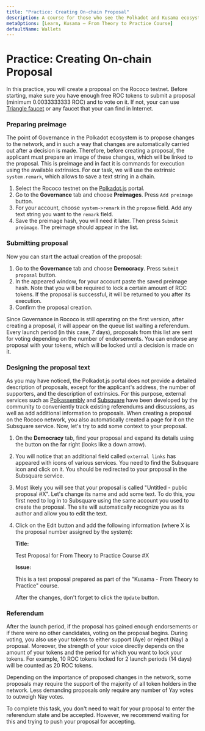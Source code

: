 ```yaml
---
title: "Practice: Creating On-chain Proposal"
description: A course for those who see the Polkadot and Kusama ecosystem for the first time.
metaOptions: [Learn, Kusama — From Theory to Practice Course]
defaultName: Wallets
---
```



# Practice: Creating On-chain Proposal

In this practice, you will create a proposal on the Rococo testnet. Before starting, make sure you have enough free ROC tokens to submit a proposal (minimum 0.0033333333 ROC) and to vote on it. If not, your can use [Triangle faucet](https://faucet.triangleplatform.com/polkadot/rococo) or any faucet that your can find in Internet.

### Preparing preimage

The point of Governance in the Polkadot ecosystem is to propose changes to the network, and in such a way that changes are automatically carried out after a decision is made. Therefore, before creating a proposal, the applicant must prepare an image of these changes, which will be linked to the proposal. This is preimage and in fact it is commands for execution using the available extrinsics. For our task, we will use the extrinsic `system.remark`, which allows to save a text string in a chain.

1. Select the Rococo testnet on the [Polkadot.js](https://polkadot.js.org/apps/?rpc=wss%3A%2F%2Frococo-rpc.polkadot.io) portal. 
2. Go to the **Governance** tab and choose **Preimages**. Press `Add preimage` button.
3. For your account, choose `system->remark` in the `propose` field. Add any text string you want to the `remark` field.
4. Save the preimage hash, you will need it later. Then press `Submit preimage`. The preimage should appear in the list.

### Submitting proposal

Now you can start the actual creation of the proposal:

1. Go to the **Governance** tab and choose **Democracy**. Press `Submit proposal` button.
2. In the appeared window, for your account paste the saved preimage hash. Note that you will be required to lock a certain amount of ROC tokens. If the proposal is successful, it will be returned to you after its execution.
3. Confirm the proposal creation.

Since Governance in Rococo is still operating on the first version, after creating a proposal, it will appear on the queue list waiting a referendum. Every launch period (in this case, 7 days), proposals from this list are sent for voting depending on the number of endorsements. You can endorse any proposal with your tokens, which will be locked until a decision is made on it.

### Designing the proposal text

As you may have noticed, the Polkadot.js portal does not provide a detailed description of proposals, except for the applicant's address, the number of supporters, and the description of extrinsics. For this purpose, external services such as [Polkassembly](https://polkassembly.io/) and [Subsquare](http://subsquare.io/) have been developed by the community to conveniently track existing referendums and discussions, as well as add additional information to proposals. When creating a proposal on the Rococo network, you also automatically created a page for it on the Subsquare service. Now, let's try to add some context to your proposal.

1. On the **Democracy** tab, find your proposal and expand its details using the button on the far right (looks like a down arrow).
2. You will notice that an additional field called `external links` has appeared with icons of various services. You need to find the Subsquare icon and click on it. You should be redirected to your proposal in the Subsquare service.
3. Most likely you will see that your proposal is called "Untitled - public proposal #X". Let's change its name and add some text. To do this, you first need to log in to Subsquare using the same account you used to create the proposal. The site will automatically recognize you as its author and allow you to edit the text.
4. Click on the Edit button and add the following information (where X is the proposal number assigned by the system):

    **Title:**

    <RoboAcademyDialog>
        Test Proposal for From Theory to Practice Course #X
    </RoboAcademyDialog>

    **Issue:**

    <RoboAcademyDialog>
        This is a test proposal prepared as part of the "Kusama - From Theory to Practice" course.
    </RoboAcademyDialog>

    After the changes, don't forget to click the `Update` button.

### Referendum

After the launch period, if the proposal has gained enough endorsements or if there were no other candidates, voting on the proposal begins. During voting, you also use your tokens to either support (Aye) or reject (Nay) a proposal. Moreover, the strength of your voice directly depends on the amount of your tokens and the period for which you want to lock your tokens. For example, 10 ROC tokens locked for 2 launch periods (14 days) will be counted as 20 ROC tokens.

Depending on the importance of proposed changes in the network, some proposals may require the support of the majority of all token holders in the network. Less demanding proposals only require any number of Yay votes to outweigh Nay votes.

To complete this task, you don't need to wait for your proposal to enter the referendum state and be accepted. However, we recommend waiting for this and trying to push your proposal for accepting.


<FeedbackBlock 
formUrl="https://faas-fra1-afec6ce7.doserverless.co/api/v1/web/fn-18e93402-1ffe-47e8-be1d-e28a6ac871f1/default/Feedback"
lessonLabel="practice-proposal"
/>